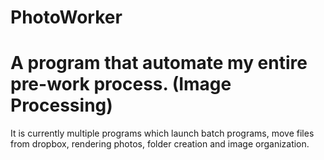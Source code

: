 # PhotoWorker 
# A program that automate my entire pre-work process. (Image Processing)
It is currently multiple programs which launch batch programs, move files from dropbox, rendering photos, folder creation and image organization.
